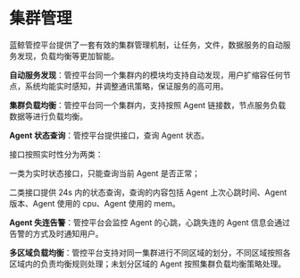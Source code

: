 # 集群管理

蓝鲸管控平台提供了一套有效的集群管理机制，让任务，文件，数据服务的自动服务发现，负载均衡等更加智能。

**自动服务发现**：管控平台同一个集群内的模块均支持自动发现，用户扩缩容任何节点，系统均能实时感知，并调整通讯策略，保证服务的高可用。

**集群负载均衡**：管控平台同一个集群内，支持按照 Agent 链接数，节点服务负载数据等进行负载均衡。

**Agent 状态查询**：管控平台提供接口，查询 Agent 状态。

接口按照实时性分为两类：

一类为实时状态接口，只能查询当前 Agent 是否正常；

二类接口提供 24s 内的状态查询，查询的内容包括 Agent 上次心跳时间、Agent 版本、Agent 使用的 cpu、Agent 使用的 mem。

**Agent 失连告警**：管控平台会监控 Agent 的心跳，心跳失连的 Agent 信息会通过告警的方式及时通知用户。

**多区域负载均衡**：管控平台支持对同一集群进行不同区域的划分，不同区域按照各区域内的负责均衡规则处理；未划分区域的 Agent 按照集群负载均衡策略处理。


